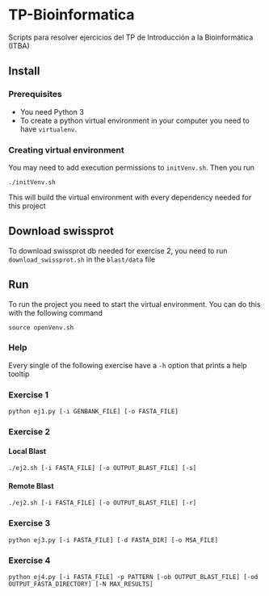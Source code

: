 # TP-Bioinformatica
Scripts para resolver ejercicios del TP de Introducción a la Bioinformática (ITBA)

## Install
### Prerequisites
- You need Python 3
- To create a python virtual environment in your computer you need to have `virtualenv`.

### Creating virtual environment
You may need to add execution permissions to `initVenv.sh`. Then you run
```
./initVenv.sh
```
This will build the virtual environment with every dependency needed for this project

## Download swissprot
To download swissprot db needed for exercise 2, you need to run `download_swissprot.sh` in the `blast/data` file

## Run
To run the project you need to start the virtual environment. You can do this with the following command
```
source openVenv.sh
```

### Help
Every single of the following exercise have a `-h` option that prints a help tooltip

### Exercise 1
```
python ej1.py [-i GENBANK_FILE] [-o FASTA_FILE] 
```

### Exercise 2
#### Local Blast
```
./ej2.sh [-i FASTA_FILE] [-o OUTPUT_BLAST_FILE] [-s]
```

#### Remote Blast
```
./ej2.sh [-i FASTA_FILE] [-o OUTPUT_BLAST_FILE] [-r]
```

### Exercise 3
```
python ej3.py [-i FASTA_FILE] [-d FASTA_DIR] [-o MSA_FILE]
```

### Exercise 4
```
python ej4.py [-i FASTA_FILE] -p PATTERN [-ob OUTPUT_BLAST_FILE] [-od OUTPUT_FASTA_DIRECTORY] [-N MAX_RESULTS]
```
